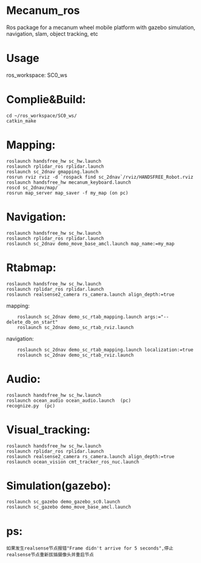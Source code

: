 # Mecanum_ros
Ros package for a mecanum wheel mobile platform with gazebo simulation, navigation, slam, object tracking, etc

# Usage
ros_workspace: SC0_ws

# Complie&Build:

	cd ~/ros_workspace/SC0_ws/
	catkin_make

# Mapping:

	roslaunch handsfree_hw sc_hw.launch
	roslaunch rplidar_ros rplidar.launch
	roslaunch sc_2dnav gmapping.launch
	rosrun rviz rviz -d `rospack find sc_2dnav`/rviz/HANDSFREE_Robot.rviz
	roslaunch handsfree_hw mecanum_keyboard.launch
	roscd sc_2dnav/map/
	rosrun map_server map_saver -f my_map (on pc)

# Navigation:

	roslaunch handsfree_hw sc_hw.launch
	roslaunch rplidar_ros rplidar.launch
	roslaunch sc_2dnav demo_move_base_amcl.launch map_name:=my_map

# Rtabmap:

	roslaunch handsfree_hw sc_hw.launch
	roslaunch rplidar_ros rplidar.launch
	roslaunch realsense2_camera rs_camera.launch align_depth:=true

mapping:

		roslaunch sc_2dnav demo_sc_rtab_mapping.launch args:="--delete_db_on_start"
		roslaunch sc_2dnav demo_sc_rtab_rviz.launch

navigation:

		roslaunch sc_2dnav demo_sc_rtab_mapping.launch localization:=true
		roslaunch sc_2dnav demo_sc_rtab_rviz.launch

# Audio:

	roslaunch handsfree_hw sc_hw.launch
	roslaunch ocean_audio ocean_audio.launch  (pc)   
	recognize.py  (pc)

# Visual_tracking:

	roslaunch handsfree_hw sc_hw.launch
	roslaunch rplidar_ros rplidar.launch
	roslaunch realsense2_camera rs_camera.launch align_depth:=true
	roslaunch ocean_vision cmt_tracker_ros_nuc.launch

# Simulation(gazebo):

	roslaunch sc_gazebo demo_gazebo_sc0.launch
	roslaunch sc_gazebo demo_move_base_amcl.launch

# ps:
	如果发生realsense节点报错"Frame didn't arrive for 5 seconds",停止realsense节点重新拔插摄像头并重启节点
